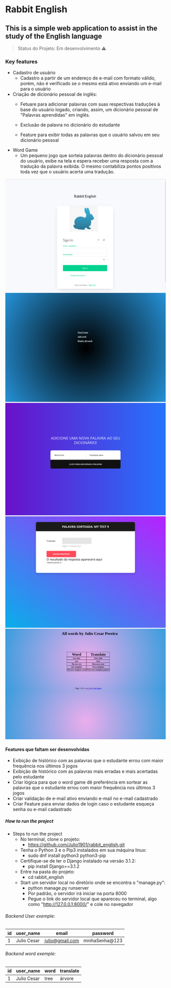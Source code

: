# Rabbit English
## This is a simple web application to assist in the study of the English language

> Status do Projeto: Em desenvolvimento :warning:

### Key features
- Cadastro de usuário
  - Cadastro a partir de um endereço de e-mail com formato válido, porém, não é verificado se o mesmo está ativo enviando um e-mail para o usuário
- Criação de dicionário pessoal de inglês:
  - Fetuare para adicionar palavras com suas respectivas traduções à base do usuário logado, criando, assim, um dicionário pessoal de "Palavras aprendidas" em inglês.
  - Exclusão de palavra no dicionário do estudante

  - Feature para exibir todas as palavras que o usuário salvou em seu dicionário pessoal
- Word Game
  - Um pequeno jogo que sorteia palavras dentro do dicionário pessoal do usuário, exibe na tela e espera receber uma resposta com a tradução da palavra exibida. O mesmo contabiliza pontos positivos toda vez que o usuário acerta uma tradução.



<img src='https://github.com/Julio1901/rabbit_english/blob/master/readme_images/rabbit_01.png'>
<img src='https://github.com/Julio1901/rabbit_english/blob/master/readme_images/rabbit02.png'>
<img src='https://github.com/Julio1901/rabbit_english/blob/master/readme_images/rabbit03.png'>
<img src='https://github.com/Julio1901/rabbit_english/blob/master/readme_images/rabbit3.png'>
<img src='https://github.com/Julio1901/rabbit_english/blob/master/readme_images/rabbit5.png'>


#### Features que faltam ser desenvolvidas
- Exibição de histórico com as palavras que o estudante errou com maior frequência nos últimos 3 jogos
- Exibição de histórico com as palavras mais erradas e mais acertadas pelo estudante
- Criar lógica para que o word game dê preferência em sortear as palavras que o estudante errou com maior frequência nos últimos 3 jogos
- Criar validação de e-mail ativo enviando e-mail no e-mail cadastrado
- Criar Feature para enviar dados de login caso o estudante esqueça senha ou e-mail cadastrado

##### How to run the project
- Steps to run the project
  - No terminal, clone o projeto:
    - https://github.com/Julio1901/rabbit_english.git
  - Tenha o Python 3 e o Pip3 instalados em sua máquina linux:
    - sudo dnf install python3 python3-pip
  - Certifique-se de ter o Django instalado na versão 3.1.2:
    - pip install Django==3.1.2
  - Entre na pasta do projeto:
    - cd rabbit_english
  - Start um servidor local no diretório onde se encontra o "manage.py":
    - python manage.py runserver
    - Por padrão, o servidor irá iniciar na porta 8000
    - Pegue o link do servidor local que apareceu no terminal, algo como "http://127.0.0.1:8000/" e cole no navegador

###### Backend User exemple:

|id| user_name |     email     |   password  |
|--| ----------|---------------|-------------|
|1 |Julio Cesar|julio@gmail.com|minhaSenha@123

###### Backend word exemple:

|id| user_name |  word  |translate|
|--| ----------|--------|---------|
|1 |Julio Cesar|  tree  |  árvore |





